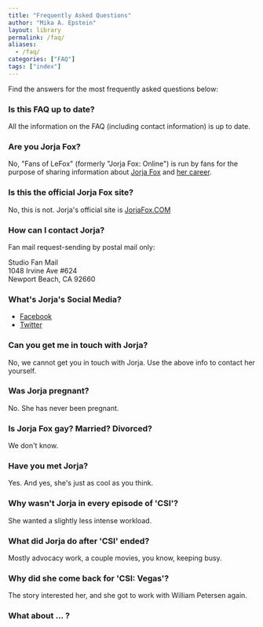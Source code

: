 ```yaml
---
title: "Frequently Asked Questions"
author: "Mika A. Epstein"
layout: library
permalink: /faq/
aliases:
  - /faq/
categories: ["FAQ"]
tags: ["index"]
---
```


Find the answers for the most frequently asked questions below:

### Is this FAQ up to date?

All the information on the FAQ (including contact information) is up to date.

### Are you Jorja Fox?

No, "Fans of LeFox" (formerly "Jorja Fox: Online") is run by fans for the purpose of sharing information about [Jorja Fox](/faq/jorja/) and [her career](/faq/career/).

### Is this the official Jorja Fox site?

No, this is not.  Jorja's official site is [JorjaFox.COM](https://jorjafox.com)

### How can I contact Jorja?

Fan mail request-sending by postal mail only:

Studio Fan Mail \
1048 Irvine Ave #624 \
Newport Beach, CA 92660

### What's Jorja's Social Media?

* [Facebook](https://www.facebook.com/JorjaFoxworldwide)
* [Twitter](https://twitter.com/jorjafoxofficia)

### Can you get me in touch with Jorja?

No, we cannot get you in touch with Jorja. Use the above info to contact her yourself.

### Was Jorja pregnant?

No. She has never been pregnant.

### Is Jorja Fox gay? Married? Divorced?

We don't know.

### Have you met Jorja?

Yes. And yes, she's just as cool as you think.

### Why wasn't Jorja in every episode of 'CSI'?

She wanted a slightly less intense workload.

### What did Jorja do after 'CSI' ended?

Mostly advocacy work, a couple movies, you know, keeping busy.

### Why did she come back for 'CSI: Vegas'?

The story interested her, and she got to work with William Petersen again.

### What about ... ?
